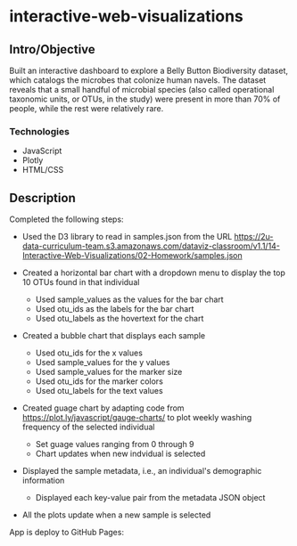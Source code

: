 # interactive-web-visualizations

## Intro/Objective
Built an interactive dashboard to explore a Belly Button Biodiversity dataset, which catalogs the microbes that colonize human navels.
The dataset reveals that a small handful of microbial species (also called operational taxonomic units, or OTUs, in the study) were present in more than 70% of people, while the rest were relatively rare.

### Technologies
* JavaScript
* Plotly
* HTML/CSS

## Description
Completed the following steps:
  * Used the D3 library to read in samples.json from the URL https://2u-data-curriculum-team.s3.amazonaws.com/dataviz-classroom/v1.1/14-Interactive-Web-Visualizations/02-Homework/samples.json
  
  * Created a horizontal bar chart with a dropdown menu to display the top 10 OTUs found in that individual
    * Used sample_values as the values for the bar chart
    * Used otu_ids as the labels for the bar chart
    * Used otu_labels as the hovertext for the chart
  
  * Created a bubble chart that displays each sample
    * Used otu_ids for the x values
    * Used sample_values for the y values
    * Used sample_values for the marker size
    * Used otu_ids for the marker colors
    * Used otu_labels for the text values
  
  * Created guage chart by adapting code from https://plot.ly/javascript/gauge-charts/ to plot weekly washing frequency of the selected individual
    * Set guage values ranging from 0 through 9 
    * Chart updates when new indvidual is selected
    
  * Displayed the sample metadata, i.e., an individual's demographic information
    * Displayed each key-value pair from the metadata JSON object

  * All the plots update when a new sample is selected
  
App is deploy to GitHub Pages: 
